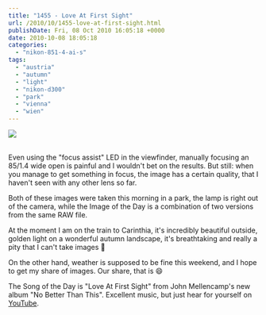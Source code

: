 ```yaml
---
title: "1455 - Love At First Sight"
url: /2010/10/1455-love-at-first-sight.html
publishDate: Fri, 08 Oct 2010 16:05:18 +0000
date: 2010-10-08 18:05:18
categories: 
  - "nikon-851-4-ai-s"
tags: 
  - "austria"
  - "autumn"
  - "light"
  - "nikon-d300"
  - "park"
  - "vienna"
  - "wien"
---
```

<div class="container">
<div class="center"><a target="_blank" href="https://d25zfm9zpd7gm5.cloudfront.net/1200x1200/2010/20101008_083019_ps.jpg"><img src="https://d25zfm9zpd7gm5.cloudfront.net/0600x0600/2010/20101008_083019_ps.jpg" /></a></div>
</div>
<br />

Even using the "focus assist" LED in the viewfinder, manually focusing an 85/1.4 wide open is painful and I wouldn't bet on the results. But still: when you manage to get something in focus, the image has a certain quality, that I haven't seen with any other lens so far.

<a target="_blank" href="https://d25zfm9zpd7gm5.cloudfront.net/1200x1200/2010/20101008_083858.JPG"><img style="margin: 0pt 0px 0pt 10px; float: right;" src="https://d25zfm9zpd7gm5.cloudfront.net/0150x0150/2010/20101008_083858.JPG" alt="" border="0" /></a> Both of these images were taken this morning in a park, the lamp is right out of the camera, while the Image of the Day is a combination of two versions from the same RAW file.

At the moment I am on the train to Carinthia, it's incredibly beautiful outside, golden light on a wonderful autumn landscape, it's breathtaking and really a pity that I can't take images 🙂

 On the other hand, weather is supposed to be fine this weekend, and I hope to get my share of images. Our share, that is 😄

The Song of the Day is "Love At First Sight" from John Mellencamp's new album "No Better Than This". Excellent music, but just hear for yourself on <a target="_blank" href="http://www.youtube.com/watch?v=L0d2ilfkmoQ">YouTube</a>.
